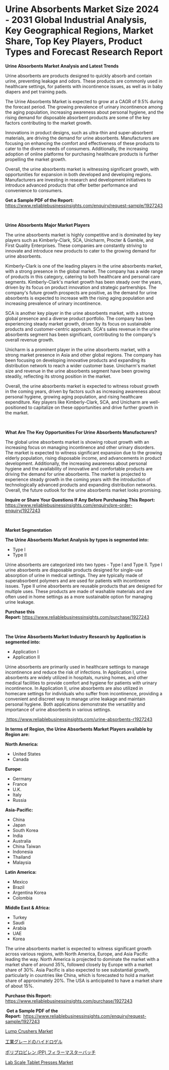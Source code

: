 <p><h1>Urine Absorbents Market Size 2024 - 2031 Global Industrial Analysis, Key Geographical Regions, Market Share, Top Key Players, Product Types and Forecast Research Report</h1></p><p><strong>Urine Absorbents Market Analysis and Latest Trends</strong></p>
<p><p>Urine absorbents are products designed to quickly absorb and contain urine, preventing leakage and odors. These products are commonly used in healthcare settings, for patients with incontinence issues, as well as in baby diapers and pet training pads.</p><p>The Urine Absorbents Market is expected to grow at a CAGR of 9.5% during the forecast period. The growing prevalence of urinary incontinence among the aging population, increasing awareness about personal hygiene, and the rising demand for disposable absorbent products are some of the key factors contributing to the market growth.</p><p>Innovations in product designs, such as ultra-thin and super-absorbent materials, are driving the demand for urine absorbents. Manufacturers are focusing on enhancing the comfort and effectiveness of these products to cater to the diverse needs of consumers. Additionally, the increasing adoption of online platforms for purchasing healthcare products is further propelling the market growth.</p><p>Overall, the urine absorbents market is witnessing significant growth, with opportunities for expansion in both developed and developing regions. Manufacturers are investing in research and development initiatives to introduce advanced products that offer better performance and convenience to consumers.</p></p>
<p><strong>Get a Sample PDF of the Report:&nbsp;</strong> <a href="https://www.reliablebusinessinsights.com/enquiry/request-sample/1927243">https://www.reliablebusinessinsights.com/enquiry/request-sample/1927243</a></p>
<p>&nbsp;</p>
<p><strong>Urine Absorbents Major Market Players</strong></p>
<p><p>The urine absorbents market is highly competitive and is dominated by key players such as Kimberly-Clark, SCA, Unicharm, Procter & Gamble, and First Quality Enterprises. These companies are constantly striving to innovate and introduce new products to cater to the growing demand for urine absorbents. </p><p>Kimberly-Clark is one of the leading players in the urine absorbents market, with a strong presence in the global market. The company has a wide range of products in this category, catering to both healthcare and personal care segments. Kimberly-Clark's market growth has been steady over the years, driven by its focus on product innovation and strategic partnerships. The company's future growth prospects are positive, as the demand for urine absorbents is expected to increase with the rising aging population and increasing prevalence of urinary incontinence.</p><p>SCA is another key player in the urine absorbents market, with a strong global presence and a diverse product portfolio. The company has been experiencing steady market growth, driven by its focus on sustainable products and customer-centric approach. SCA's sales revenue in the urine absorbents segment has been significant, contributing to the company's overall revenue growth.</p><p>Unicharm is a prominent player in the urine absorbents market, with a strong market presence in Asia and other global regions. The company has been focusing on developing innovative products and expanding its distribution network to reach a wider customer base. Unicharm's market size and revenue in the urine absorbents segment have been growing steadily, reflecting its strong position in the market.</p><p>Overall, the urine absorbents market is expected to witness robust growth in the coming years, driven by factors such as increasing awareness about personal hygiene, growing aging population, and rising healthcare expenditure. Key players like Kimberly-Clark, SCA, and Unicharm are well-positioned to capitalize on these opportunities and drive further growth in the market.</p></p>
<p>&nbsp;</p>
<p><strong>What Are The Key Opportunities For Urine Absorbents Manufacturers?</strong></p>
<p><p>The global urine absorbents market is showing robust growth with an increasing focus on managing incontinence and other urinary disorders. The market is expected to witness significant expansion due to the growing elderly population, rising disposable income, and advancements in product development. Additionally, the increasing awareness about personal hygiene and the availability of innovative and comfortable products are driving the demand for urine absorbents. The market is projected to experience steady growth in the coming years with the introduction of technologically advanced products and expanding distribution networks. Overall, the future outlook for the urine absorbents market looks promising.</p></p>
<p><strong>Inquire or Share Your Questions If Any Before Purchasing This Report:</strong> <a href="https://www.reliablebusinessinsights.com/enquiry/pre-order-enquiry/1927243">https://www.reliablebusinessinsights.com/enquiry/pre-order-enquiry/1927243</a></p>
<p>&nbsp;</p>
<p><strong>Market Segmentation</strong></p>
<p><strong>The Urine Absorbents Market Analysis by types is segmented into:</strong></p>
<p><ul><li>Type I</li><li>Type II</li></ul></p>
<p><p>Urine absorbents are categorized into two types - Type I and Type II. Type I urine absorbents are disposable products designed for single-use absorption of urine in medical settings. They are typically made of superabsorbent polymers and are used for patients with incontinence issues. Type II urine absorbents are reusable products that are designed for multiple uses. These products are made of washable materials and are often used in home settings as a more sustainable option for managing urine leakage.</p></p>
<p><strong>Purchase this Report:&nbsp;</strong><a href="https://www.reliablebusinessinsights.com/purchase/1927243">https://www.reliablebusinessinsights.com/purchase/1927243</a></p>
<p>&nbsp;</p>
<p><strong>The Urine Absorbents Market Industry Research by Application is segmented into:</strong></p>
<p><ul><li>Application I</li><li>Application II</li></ul></p>
<p><p>Urine absorbents are primarily used in healthcare settings to manage incontinence and reduce the risk of infections. In Application I, urine absorbents are widely utilized in hospitals, nursing homes, and other medical facilities to provide comfort and hygiene for patients with urinary incontinence. In Application II, urine absorbents are also utilized in homecare settings for individuals who suffer from incontinence, providing a convenient and discreet way to manage urine leakage and maintain personal hygiene. Both applications demonstrate the versatility and importance of urine absorbents in various settings.</p></p>
<p><a href="https://www.reliablebusinessinsights.com/urine-absorbents-r1927243">&nbsp;https://www.reliablebusinessinsights.com/urine-absorbents-r1927243</a></p>
<p><strong>In terms of Region, the Urine Absorbents Market Players available by Region are:</strong></p>
<p>
    <p> <strong> North America: </strong>
        <ul>
            <li>United States</li>
            <li>Canada</li>
        </ul>
        </p> 
    <p> <strong> Europe: </strong>
        <ul>
            <li>Germany</li>
            <li>France</li>
            <li>U.K.</li>
            <li>Italy</li>
            <li>Russia</li>
        </ul>
        </p> 
    <p> <strong> Asia-Pacific: </strong>
        <ul>
            <li>China</li>
            <li>Japan</li>
            <li>South Korea</li>
            <li>India</li>
            <li>Australia</li>
            <li>China Taiwan</li>
            <li>Indonesia</li>
            <li>Thailand</li>
            <li>Malaysia</li>
        </ul>
        </p> 
    <p> <strong> Latin America: </strong>
        <ul>
            <li>Mexico</li>
            <li>Brazil</li>
            <li>Argentina Korea</li>
            <li>Colombia</li>
        </ul>
        </p> 
    <p> <strong> Middle East & Africa: </strong>
        <ul>
            <li>Turkey</li>
            <li>Saudi</li>
            <li>Arabia</li>
            <li>UAE</li>
            <li>Korea</li>
        </ul>
    </p>
    </p>
<p><p>The urine absorbents market is expected to witness significant growth across various regions, with North America, Europe, and Asia Pacific leading the way. North America is projected to dominate the market with a market share of around 35%, followed closely by Europe with a market share of 30%. Asia Pacific is also expected to see substantial growth, particularly in countries like China, which is forecasted to hold a market share of approximately 20%. The USA is anticipated to have a market share of about 15%.</p></p>
<p><strong>Purchase this Report: </strong><a href="https://www.reliablebusinessinsights.com/purchase/1927243">https://www.reliablebusinessinsights.com/purchase/1927243</a></p>
<p>&nbsp;<strong>Get a Sample PDF of the Report:&nbsp;&nbsp;</strong><a href="https://www.reliablebusinessinsights.com/enquiry/request-sample/1927243">https://www.reliablebusinessinsights.com/enquiry/request-sample/1927243</a></p>
<p><strong></strong></p>
<p><p><a href="https://github.com/kaiserrayhan25/Market-Research-Report-List-1/blob/main/lump-crushers-market.md">Lump Crushers Market</a></p><p><a href="https://github.com/tubbs463/Market-Research-Report-List-1/blob/main/9690249116514.md">工業グレードのハイドロゲル</a></p><p><a href="https://github.com/LeoraEber/Market-Research-Report-List-1/blob/main/8842122116515.md">ポリプロピレン (PP) フィラーマスターバッチ</a></p><p><a href="https://github.com/sowravmitra0/Market-Research-Report-List-1/blob/main/lab-scale-tablet-presses-market.md">Lab Scale Tablet Presses Market</a></p></p>